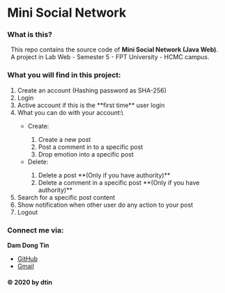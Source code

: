 # Mini Social Network

### What is this?
  This repo contains the source code of **Mini Social Network (Java Web)**.\
  A project in Lab Web - Semester 5 - FPT University - HCMC campus.
  
### What you will find in this project:
<ol>
    <li>Create an account (Hashing password as SHA-256)</li>
    <li>Login</li>
    <li>Active account if this is the **first time** user login</li>
    <li>What you can do with your account:\</li>
    <ul>
        <li>Create:</li>
        <ol>
            <li>Create a new post</li>
            <li>Post a comment in to a specific post</li>
            <li>Drop emotion into a specific post</li>
        </ol>
        <li>Delete:</li>
        <ol>
            <li>Delete a post **(Only if you have authority)**</li>
            <li>Delete a comment in a specific post **(Only if you have authority)**</li>
        </ol>
    </ul>
    <li>Search for a specific post content</li>
    <li>Show notification when other user do any action to your post</li>
    <li>Logout</li>
</ol>
 
 ### Connect me via:
**Dam Dong Tin**
- [GitHub](https://github.com/dtin)
- [Gmail](mailto:damdongtin@gmail.com) 

 #### © 2020 by dtin
